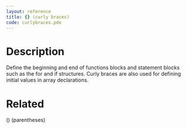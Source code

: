 ```yaml
---
layout: reference
title: {} (curly braces)
code: curlybraces.pde
---
```


# Description

Define the beginning and end of functions blocks and statement blocks such as the for and if structures. Curly braces are also used for defining initial values in array declarations.

# Related

() (parentheses)
